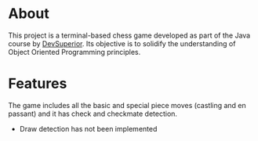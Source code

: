 # About
This project is a terminal-based chess game developed as part of the Java course by [DevSuperior](https://devsuperior.com "DevSuperior's website"). Its objective is to solidify the understanding of Object Oriented Programming principles. 

# Features
The game includes all the basic and special piece moves (castling and en passant) and it has check and checkmate detection.

- Draw detection has not been implemented